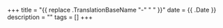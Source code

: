 +++
title = "{{ replace .TranslationBaseName "-" " " }}"
date = {{ .Date }}
description = ""
tags = []
+++

<!-- INTRODUCTION -->

<!-- CONTENT -->

<!-- LITERATURE REVIEW -->
